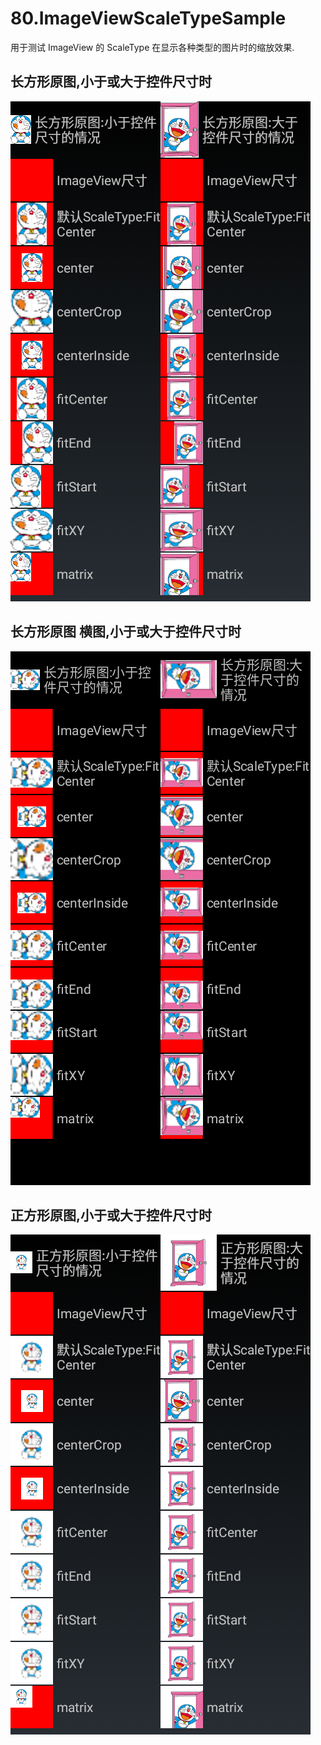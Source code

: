 # 80.ImageViewScaleTypeSample

用于测试 ImageView 的 ScaleType 在显示各种类型的图片时的缩放效果.

## 长方形原图,小于或大于控件尺寸时

![长方形原图,小于或大于控件尺寸时](Screenshot/80.ImageViewScaleTypeSample1.png)

## 长方形原图 横图,小于或大于控件尺寸时

![长方形原图 横图,小于或大于控件尺寸时](Screenshot/80.ImageViewScaleTypeSample3.png)

## 正方形原图,小于或大于控件尺寸时

![正方形原图,小于或大于控件尺寸时](Screenshot/80.ImageViewScaleTypeSample2.png)
